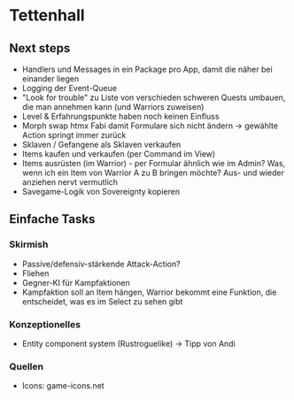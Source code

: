 # Tettenhall

## Next steps

* Handlers und Messages in ein Package pro App, damit die näher bei einander liegen
* Logging der Event-Queue
* "Look for trouble" zu Liste von verschieden schweren Quests umbauen, die man annehmen kann (und Warriors zuweisen)
* Level & Erfahrungspunkte haben noch keinen Einfluss
* Morph swap htmx Fabi damit Formulare sich nicht ändern -> gewählte Action springt immer zurück
* Sklaven / Gefangene als Sklaven verkaufen
* Items kaufen und verkaufen (per Command im View)
* Items ausrüsten (im Warrior) - per Formular ähnlich wie im Admin? Was, wenn ich ein Item von Warrior A zu B bringen
  möchte? Aus- und wieder anziehen nervt vermutlich
* Savegame-Logik von Sovereignty kopieren

## Einfache Tasks

### Skirmish

* Passive/defensiv-stärkende Attack-Action?
* Fliehen
* Gegner-KI für Kampfaktionen
* Kampfaktion soll an Item hängen, Warrior bekommt eine Funktion, die entscheidet, was es im Select zu sehen gibt

### Konzeptionelles

* Entity component system (Rustroguelike) -> Tipp von Andi

### Quellen

* Icons: game-icons.net
